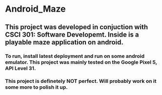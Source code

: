 # Android_Maze

## This project was developed in conjuction with CSCI 301: Software Developemt. Inside is a playable maze application on android.

### To run, install latest deployment and run on some android emulator. This project was mainly tested on the Google Pixel 5, API Level 31.

### This project is definetely NOT perfect. Will probably work on it some more to polish it up. 
